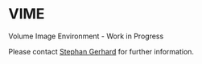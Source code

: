 # VIME
Volume Image Environment - Work in Progress

Please contact [Stephan Gerhard](mailto:stephan.gerhard@unidesign.ch) for further information.
